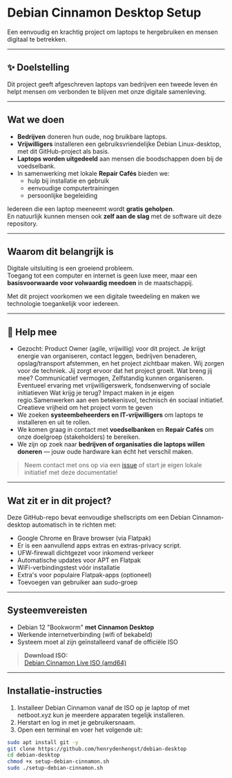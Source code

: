 # Debian Cinnamon Desktop Setup

Een eenvoudig en krachtig project om laptops te hergebruiken en mensen digitaal te betrekken.

---

## ✨ Doelstelling

Dit project geeft afgeschreven laptops van bedrijven een tweede leven én helpt mensen om verbonden te blijven met onze digitale samenleving.

---

## Wat we doen

- **Bedrijven** doneren hun oude, nog bruikbare laptops.
- **Vrijwilligers** installeren een gebruiksvriendelijke Debian Linux-desktop, met dit GitHub-project als basis.
- **Laptops worden uitgedeeld** aan mensen die boodschappen doen bij de voedselbank.
- In samenwerking met lokale **Repair Cafés** bieden we:
  - hulp bij installatie en gebruik  
  - eenvoudige computertrainingen  
  - persoonlijke begeleiding

Iedereen die een laptop meeneemt wordt **gratis geholpen**.  
En natuurlijk kunnen mensen ook **zelf aan de slag** met de software uit deze repository.

---

## Waarom dit belangrijk is

Digitale uitsluiting is een groeiend probleem.  
Toegang tot een computer en internet is geen luxe meer, maar een **basisvoorwaarde voor volwaardig meedoen** in de maatschappij.

Met dit project voorkomen we een digitale tweedeling en maken we technologie toegankelijk voor iedereen.

---

## 🤝 Help mee

- Gezocht: Product Owner (agile, vrijwillig) voor dit project. Je krijgt energie van organiseren, contact leggen, bedrijven benaderen, opslag/transport afstemmen, en het project zichtbaar maken. Wij zorgen voor de techniek. Jij zorgt ervoor dat het project groeit. Wat breng jij mee? Communicatief vermogen, Zelfstandig kunnen organiseren. Eventueel ervaring met vrijwilligerswerk, fondsenwerving of sociale initiatieven Wat krijg je terug? Impact maken in je eigen regio.Samenwerken aan een betekenisvol, technisch én sociaal initiatief. Creatieve vrijheid om het project vorm te geven
- We zoeken **systeembeheerders en IT-vrijwilligers** om laptops te installeren en uit te rollen.
- We komen graag in contact met **voedselbanken** en **Repair Cafés** om onze doelgroep (stakeholders) te bereiken.
- We zijn op zoek naar **bedrijven of organisaties die laptops willen doneren** — jouw oude hardware kan écht het verschil maken.

> Neem contact met ons op via een [issue](https://github.com/henrydenhengst/debian-desktop/issues) of start je eigen lokale initiatief met deze documentatie!

---

## Wat zit er in dit project?

Deze GitHub-repo bevat eenvoudige shellscripts om een Debian Cinnamon-desktop automatisch in te richten met:

- Google Chrome en Brave browser (via Flatpak)
- Er is een aanvullend apps extras en extras-privacy script.
- UFW-firewall dichtgezet voor inkomend verkeer
- Automatische updates voor APT en Flatpak
- WiFi-verbindingstest vóór installatie
- Extra's voor populaire Flatpak-apps (optioneel)
- Toevoegen van gebruiker aan sudo-groep

---

## Systeemvereisten

- Debian 12 "Bookworm" **met Cinnamon Desktop**  
- Werkende internetverbinding (wifi of bekabeld)
- Systeem moet al zijn geïnstalleerd vanaf de officiële ISO

> **Download ISO:**  
> [Debian Cinnamon Live ISO (amd64)](https://cdimage.debian.org/debian-cd/current-live/amd64/iso-hybrid/)

---

## Installatie-instructies

1. Installeer Debian Cinnamon vanaf de ISO op je laptop of met netboot.xyz kun je meerdere apparaten tegelijk installeren.
2. Herstart en log in met je gebruikersnaam.
3. Open een terminal en voer het volgende uit:

```bash
sudo apt install git -y
git clone https://github.com/henrydenhengst/debian-desktop
cd debian-desktop
chmod +x setup-debian-cinnamon.sh
sudo ./setup-debian-cinnamon.sh


